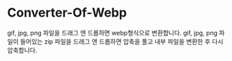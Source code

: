 # Converter-Of-Webp

gif, jpg, png 파일을 드래그 앤 드롭하면 webp형식으로 변환합니다.
gif, jpg, png 파일이 들어있는 zip 파일을 드래그 앤 드롭하면 압축을 풀고 내부 파일을 변환한 후 다시 압축합니다.
